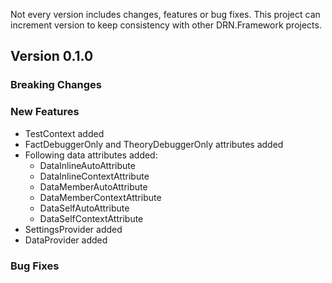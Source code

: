 Not every version includes changes, features or bug fixes. This project can increment version to keep consistency with other DRN.Framework projects.

## Version 0.1.0

### Breaking Changes

### New Features

* TestContext added
* FactDebuggerOnly and TheoryDebuggerOnly attributes added
* Following data attributes added:
  * DataInlineAutoAttribute
  * DataInlineContextAttribute
  * DataMemberAutoAttribute
  * DataMemberContextAttribute
  * DataSelfAutoAttribute
  * DataSelfContextAttribute
* SettingsProvider added
* DataProvider added

### Bug Fixes